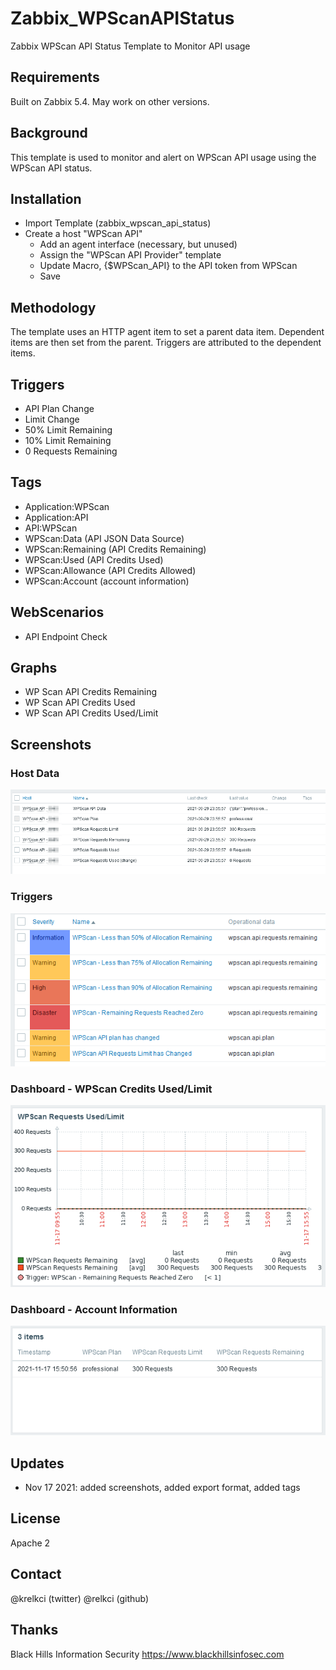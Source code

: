 # Zabbix_WPScanAPIStatus
Zabbix WPScan API Status Template to Monitor API usage

## Requirements
Built on Zabbix 5.4.  May work on other versions.

## Background
This template is used to monitor and alert on WPScan API usage using the WPScan API status.  

## Installation
- Import Template (zabbix_wpscan_api_status)
- Create a host "WPScan API"
  - Add an agent interface (necessary, but unused)
  - Assign the "WPScan API Provider" template
  - Update Macro, {$WPScan_API} to the API token from WPScan
  - Save

## Methodology
The template uses an HTTP agent item to set a parent data item.  Dependent items are then set from the parent.  Triggers are attributed to the dependent items.

## Triggers
- API Plan Change
- Limit Change
- 50% Limit Remaining
- 10% Limit Remaining
- 0 Requests Remaining

## Tags
- Application:WPScan
- Application:API
- API:WPScan
- WPScan:Data (API JSON Data Source)
- WPScan:Remaining (API Credits Remaining)
- WPScan:Used (API Credits Used)
- WPScan:Allowance (API Credits Allowed)
- WPScan:Account (account information)

## WebScenarios
- API Endpoint Check

## Graphs
- WP Scan API Credits Remaining
- WP Scan API Credits Used
- WP Scan API Credits Used/Limit

## Screenshots

### Host Data

![](screenshots/screen1.png)

### Triggers

![](screenshots/screen2.png)

### Dashboard - WPScan Credits Used/Limit
![](screenshots/screen3.png)

### Dashboard - Account Information 
![](screenshots/screen4.png)

## Updates
- Nov 17 2021: added screenshots, added export format, added tags


## License
Apache 2

## Contact
@krelkci (twitter) @relkci (github)  

## Thanks
Black Hills Information Security https://www.blackhillsinfosec.com